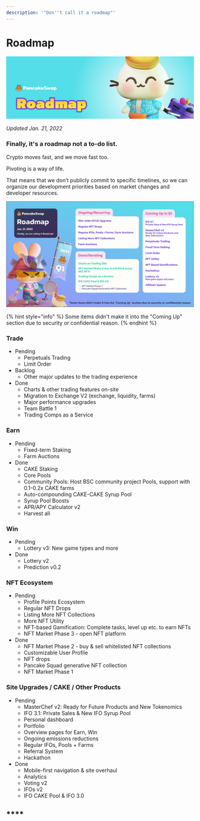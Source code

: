 ```yaml
---
description: '"Don''t call it a roadmap"'
---
```


# Roadmap

![](<.gitbook/assets/docs masthead (19) (1).png>)

_Updated Jan. 21, 2022_

### Finally, it's a roadmap not a to-do list.

Crypto moves fast, and we move fast too.

Pivoting is a way of life.

That means that we don’t publicly commit to specific timelines, so we can organize our development priorities based on market changes and developer resources.

![](.gitbook/assets/roadmap.png)

{% hint style="info" %}
Some items didn't make it into the "Coming Up" section due to security or confidential reason.
{% endhint %}

### Trade

* Pending
  * Perpetuals Trading
  * Limit Order
* Backlog
  * Other major updates to the trading experience
* Done
  * Charts & other trading features on-site
  * Migration to Exchange V2 (exchange, liquidity, farms)
  * Major performance upgrades
  * Team Battle 1
  * Trading Comps as a Service

### Earn

* Pending
  * Fixed-term Staking
  * Farm Auctions
* Done
  * CAKE Staking
  * Core Pools
  * Community Pools: Host BSC community project Pools, support with 0.1-0.2x CAKE farms
  * Auto-compounding CAKE-CAKE Syrup Pool
  * Syrup Pool Boosts
  * APR/APY Calculator v2
  * Harvest all

### Win

* Pending
  * Lottery v3: New game types and more
* Done
  * Lottery v2
  * Prediction v0.2

### NFT Ecosystem

* Pending
  * Profile Points Ecosystem
  * Regular NFT Drops
  * Listing More NFT Collections
  * More NFT Utility
  * NFT-based Gamification: Complete tasks, level up etc. to earn NFTs
  * NFT Market Phase 3 - open NFT platform
* Done
  * NFT Market Phase 2 - buy & sell whitelisted NFT collections
  * Customizable User Profile
  * NFT drops
  * Pancake Squad generative NFT collection
  * NFT Market Phase 1

### Site Upgrades / CAKE / Other Products

* Pending
  * MasterChef v2: Ready for Future Products and New Tokenomics
  * IFO 3.1: Private Sales & New IFO Syrup Pool
  * Personal dashboard
  * Portfolio
  * Overview pages for Earn, Win
  * Ongoing emissions reductions
  * Regular IFOs, Pools + Farms
  * Referral System
  * Hackathon
* Done
  * Mobile-first navigation & site overhaul
  * Analytics
  * Voting v2
  * IFOs v2
  * IFO CAKE Pool & IFO 3.0

## \*\*\*\*
